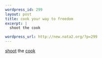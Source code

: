 ```yaml
--- 
wordpress_id: 299
layout: post
title: cook your way to freedom
excerpt: |
  shoot the cook

wordpress_url: http://new.nata2.org/?p=299
---
```

<a href="http://leekawing.hypermart.net/shoot[1].swf">shoot</a> the <a href="http://leekawing.hypermart.net/beef%5B1%5D.swf">cook</a>

